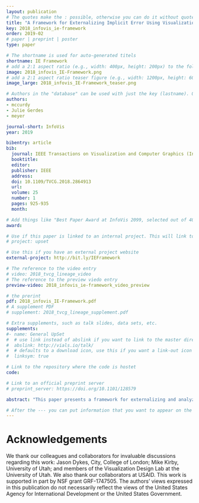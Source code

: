 ```yaml
---
layout: publication
# The quotes make the : possible, otherwise you can do it without quotes
title: "A Framework for Externalizing Implicit Error Using Visualization"
key: 2018_infovis_ie-framework
order: 2019-02
# paper | preprint | poster
type: paper

# The shortname is used for auto-generated titels
shortname: IE Framework
# add a 2:1 aspect ratio (e.g., width: 400px, height: 200px) to the folder /assets/images/papers/
image: 2018_infovis_IE-Framework.png
# add a 2:1 aspect ratio teaser figure (e.g., width: 1200px, height: 600px) to the folder /assets/images/papers/
image_large: 2018_infovis_IE-Framework_teaser.png

# Authors in the "database" can be used with just the key (lastname). Others can be written properly.
authors:
- mccurdy
- Julie Gerdes
- meyer

journal-short: InfoVis
year: 2019

bibentry: article
bib:
  journal: IEEE Transactions on Visualization and Computer Graphics (InfoVis)
  booktitle:
  editor:
  publisher: IEEE
  address:
  doi: 10.1109/TVCG.2018.2864913
  url:
  volume: 25
  number: 1
  pages: 925-935
  month:

# Add things like "Best Paper Award at InfoVis 2099, selected out of 4000 submissions"
award:

# Use if this paper is linked to an internal project. This will link to the project site
# project: upset

# Use this if you have an external project website
external-project: http://bit.ly/IEFramework

# The reference to the video entry
# video: 2018_tvcg_lineage_video
# The reference to the preview viedo entry
preview-video: 2018_infovis_ie-framework_video_preview

# the prerint
pdf: 2018_infovis_IE-Framework.pdf
# A supplement PDF
# supplement: 2018_tvcg_lineage_supplement.pdf

# Extra supplements, such as talk slides, data sets, etc.
supplements:
#- name: General UpSet
#  # use link instead of abslink if you want to link to the master directory
#  abslink: http://vials.io/talk/
#  # defaults to a download icon, use this if you want a link-out icon
#  linksym: true

# Link to the repository where the code is hostet
code: 

# Link to an official preprint server
# preprint_server: https://doi.org/10.1101/128579

abstract: "This paper presents a framework for externalizing and analyzing expert knowledge about discrepancies in data through the use of visualization. Grounded in an 18-month design study with global health experts, the framework formalizes the notion of data discrepancies as implicit error, both in global health data and more broadly. We use the term implicit error to describe measurement error that is inherent to and pervasive throughout a dataset, but that isn’t explicitly accounted for or defined. Instead, implicit error exists in the minds of experts, is mainly qualitative, and is accounted for subjectively during expert interpretation of the data. Externalizing knowledge surrounding implicit error can assist in synchronizing, validating, and enhancing interpretation, and can inform error analysis and mitigation. The framework consists of a description of implicit error components that are important for downstream analysis, along with a process model for externalizing and analyzing implicit error using visualization. As a second contribution, we provide a rich, reflective, and verifiable description of our research process as an exemplar summary toward the ongoing inquiry into ways of increasing the validity and transferability of design study research."

# After the --- you can put information that you want to appear on the website using markdown formatting or HTML. A good example are acknowledgements, extra references, an erratum, etc.
---
```



# Acknowledgements

We thank our colleagues and collaborators for invaluable discussions regarding this work: Jason Dykes, City, College of London; Mike Kirby, University of Utah; and members of the Visualization Design Lab at the University of Utah. We also thank our collaborators at USAID. This work is supported in part by NSF grant GRF-1747505. The authors’ views expressed in this publication do not necessarily reflect the views of the United States Agency for International Development or the United States Government.
